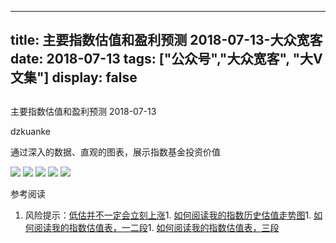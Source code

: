 
---
title:   主要指数估值和盈利预测 2018-07-13-大众宽客
date: 2018-07-13
tags: ["公众号","大众宽客", "大V文集"]
display: false
---


## 



主要指数估值和盈利预测 2018-07-13




dzkuanke




通过深入的数据、直观的图表，展示指数基金投资价值


<img class="" data-copyright="0" data-ratio="0.755011135857461" data-s="300,640" src="https://mmbiz.qpic.cn/mmbiz_png/PKw3FQPmhIiaLT2LfVT7gSMRlYXF547t23wEicVueMDasoWlq5T2iaRhP0IBFscm9mRztDJGfg9lUg9aFCBt3ubtg/640?wx_fmt=png" data-type="png" data-w="898" style=""/>

<img class="" data-copyright="0" data-ratio="1.351288056206089" data-s="300,640" src="https://mmbiz.qpic.cn/mmbiz_png/PKw3FQPmhIiaLT2LfVT7gSMRlYXF547t25t85DMVAqPsonEGEd0dR3B5TELOme7TAbSI7bdwAgwogMrTXIjlUsA/640?wx_fmt=png" data-type="png" data-w="854" style=""/>

<img class="" data-copyright="0" data-ratio="0.6" data-s="300,640" src="https://mmbiz.qpic.cn/mmbiz_png/PKw3FQPmhIiaLT2LfVT7gSMRlYXF547t2BwUys0PCGlmIpsFVwu5jXO4GTic7nibHNWZlyljDKd3jreR23lzMVamQ/640?wx_fmt=png" data-type="png" data-w="720" style=""/>

<img class="" data-copyright="0" data-ratio="0.6" data-s="300,640" src="https://mmbiz.qpic.cn/mmbiz_png/PKw3FQPmhIiaLT2LfVT7gSMRlYXF547t2MleibxnhylyKTE0b7kQ2mEib3SeC6z9iaeia6hyfp9IHLnoz5GTZ50SHSQ/640?wx_fmt=png" data-type="png" data-w="720" style=""/>

<img class="" data-copyright="0" data-ratio="0.6" data-s="300,640" src="https://mmbiz.qpic.cn/mmbiz_png/PKw3FQPmhIiaLT2LfVT7gSMRlYXF547t2ZJxTKGt6AkA29SYo6yfNUH24SSkrfGYibYUC9hQHSD4iabVnsHJ9Sgcw/640?wx_fmt=png" data-type="png" data-w="720" style=""/>

参考阅读
1. 风险提示：[低估并不一定会立刻上涨](http://mp.weixin.qq.com/s?__biz=MzAwMTc1MDcwNw==&amp;mid=2648272785&amp;idx=1&amp;sn=9d714f0b5ff155d37941bac5e3bd5ae2&amp;chksm=82f92c4db58ea55bd7466b6630b06154a4732053fd8c5ef953f51d77bef4920c4620eb713c68&amp;scene=21#wechat_redirect)1. [如何阅读我的指数历史估值走势图](http://mp.weixin.qq.com/s?__biz=MzAwMTc1MDcwNw==&amp;mid=2648272715&amp;idx=1&amp;sn=d24a7d159b4759e7d1b0a4ab0aaa9c46&amp;chksm=82f92c97b58ea5811a332f94fe1737016e3746b24be59485368eafaf094ef53f828688cb62ae&amp;scene=21#wechat_redirect)1. [如何阅读我的指数估值表，一二段](http://mp.weixin.qq.com/s?__biz=MzAwMTc1MDcwNw==&amp;mid=2648272034&amp;idx=1&amp;sn=12b1858af175753f5ccebc0bc6c4cb4f&amp;chksm=82f92f7eb58ea668f844f51102599d20bb8730f438010159de83e85a4a34df3d44d568a9feb2&amp;scene=21#wechat_redirect)1. [如何阅读我的指数估值表，三段](http://mp.weixin.qq.com/s?__biz=MzAwMTc1MDcwNw==&amp;mid=2648272039&amp;idx=1&amp;sn=09c59d023c3ce227046966f260777cd5&amp;chksm=82f92f7bb58ea66dab5c428c2205bd4dda180360b643b28a357ab3e73a38d19303124242ad4d&amp;scene=21#wechat_redirect)









